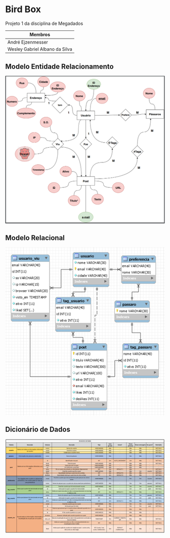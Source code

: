 # Bird Box
Projeto 1 da disciplina de Megadados

|Membros|
|---------|
|André Ejzenmesser|
|Wesley Gabriel Albano da Silva|


## Modelo Entidade Relacionamento
![Imagem Indisponível](https://github.com/decoejz/bird_box/blob/master/img/ent_rela.PNG)

## Modelo Relacional

![Imagem Indisponível](https://github.com/decoejz/bird_box/blob/master/img/modelo-relacional.PNG)

## Dicionário de Dados

![Imagem Indisponível](https://github.com/decoejz/bird_box/blob/master/img/dicionario.PNG)

